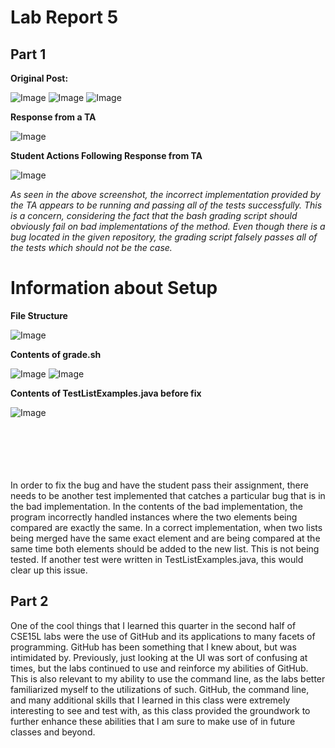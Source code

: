 # Lab Report 5

## Part 1

**Original Post:**

![Image](lab-report-5-img1.png)
![Image](lab-report-5-img2.png)
![Image](lab-report-5-img3.png)

**Response from a TA**

![Image](lab-report-5-img4.png)

**Student Actions Following Response from TA**

![Image](lab-report-5-img5.png)

_As seen in the above screenshot, the incorrect implementation provided by the TA appears to be running and passing all of the tests successfully. This is a concern, considering the fact that the bash grading script should obviously fail on bad implementations of the method. Even though there is a bug located in the given repository, the grading script falsely passes all of the tests which should not be the case._

# Information about Setup

**File Structure**

![Image](lab-report-5-img6.png)

**Contents of grade.sh**

![Image](lab-report-5-img7.png)
![Image](lab-report-5-img8.png)

**Contents of TestListExamples.java before fix**

![Image](lab-report-5-img2.png)

<br>
<br>
<br>
<br>
<br>
In order to fix the bug and have the student pass their assignment, there needs to be another test implemented that catches a particular bug that is in the bad implementation. In the contents of the bad implementation, the program incorrectly handled instances where the two elements being compared are exactly the same. In a correct implementation, when two lists being merged have the same exact element and are being compared at the same time both elements should be added to the new list. This is not being tested. If another test were written in TestListExamples.java, this would clear up this issue.

## Part 2

One of the cool things that I learned this quarter in the second half of CSE15L labs were the use of GitHub and its applications to many facets of programming. GitHub has been something that I knew about, but was intimidated by. Previously, just looking at the UI was sort of confusing at times, but the labs continued to use and reinforce my abilities of GitHub. This is also relevant to my ability to use the command line, as the labs better familiarized myself to the utilizations of such. GitHub, the command line, and many additional skills that I learned in this class were extremely interesting to see and test with, as this class provided the groundwork to further enhance these abilities that I am sure to make use of in future classes and beyond.
